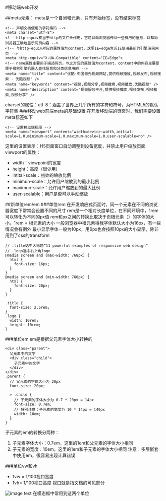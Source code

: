 #移动端web开发


##meta元素：
meta是一个自闭和元素，只有开始标签，没有结束标签
```
<!-- 声明文档使用的字符编码 -->
<meta charset="utf-8">
<!-- http-equiv相当于http的文件头作用，它可以向浏览器传回一些有用的信息，以帮助浏览器正确地显示网页内容 -->
<!-- 与http-equiv对应的属性值为content，这里IE=edge告诉IE使用最新的引擎渲染网页 -->
<meta http-equiv="X-UA-Compatible" content="IE=Edge">
<!-- name属性主要用于描述网页，与之对应的属性值为content，content中的内容主要是便于搜索引擎机器人查找信息和分类信息用的 -->
<meta name="title" content="优酷-中国领先视频网站,提供视频播放,视频发布,视频搜索 - 优酷视频" />
<meta name="keywords" content="视频,视频分享,视频搜索,视频播放,优酷视频" />
<meta name="description" content="视频服务平台,提供视频播放,视频发布,视频搜索,视频分享" />
```
charset的属性：utf-8：涵盖了世界上几乎所有的字符和符号，为HTML5的默认字符集
###移动web前端meta的基础设置
在开发移动端的页面时，我们需要设置meta标签如下
```
<!-- 设置移动端视图 -->
<meta name="viewport" content="width=device-width,initial-scale=1.0,minimum-scale=1.0,maximum-scale=1.0,user-scalable=no" />
```
这里的设置表示：H5页面窗口自动调整到设备宽度，并禁止用户缩放页面
viewport的属性：
* width：viewpoint的宽度
* height：高度（很少用） 
* intital-scale：初始的缩放比例
* minimun-scale：允许用户缩放到的最小比例
* maximun-scale：允许用户缩放到的最大比例
* user-scalable：用户是否可以手动缩放

##新单位rem/em
###单位rem
在开发响应式页面时，同一个元素在不同的浏览器宽度下常常会设置不同的尺寸
rem是一个相对长度单位，在不同环境中，1rem可以转化为不同的px值
rem和px之间的转换比取决于页根元素（<html><html/>）的字体的大小。1rem = 根元素的大小
一般浏览器中根元素得我字体默认大小为16px，有一些情况会有例外
最小显示字体一般为10px，用6px也会按照10px的大小显示，除非用到了css的transform
```
// .title选中大标题“11 powerful examples of responsive web design”
// .logo选中右上角logo
@media screen and (max-width: 768px) {
  html {
    font-size: 16px;
  }
}
@media screen and (min-width: 768px) {
  html {
    font-size: 20px;
  }
}

.title {
  font-size: 2.5rem;
}
.logo {
  width: 10rem;
  height: 10rem;
}
```
###单位em
em是根据父元素字体大小转换的
```
<div class="parent">
  父元素中的文字
  <div class="child">
    子元素中的文字
  </div>
</div>
.parent {
  // 父元素的字体大小为 20px
  font-size: 20px;

  > .child {
    // 子元素的字体大小为 0.7 * 20px = 14px
    font-size: 0.7em; 
    // 特别注意：子元素的宽度为 10 * 14px = 140px
    width: 10em;
  }
}
```
子元素的em的转换分两种：
1. 子元素字体大小：0.7em，这里的1em和父元素的字体大小相同
2. 子元素的宽度：10em，这里的1em和子元素的字体大小相同
注意：多层嵌套中使用em，很容易出现计算错误


###单位vw和vh
* 1vw = 1/100视口宽度
* 1vh= 1/100视口高度
视口就是指文档的可见部分
<img src="https://document.youkeda.com/P3-3-HTML-CSS/1/3.jpg?x-oss-process=image/resize,w_800/watermark,image_d2F0ZXJtYXNrLnBuZz94LW9zcy1wcm9jZXNzPWltYWdlL3Jlc2l6ZSx3XzEwMA==,t_60,g_se,x_10,y_10" alt="image text"/>
在模态框中常用到这两个单位

























